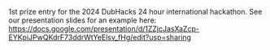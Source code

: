 1st prize entry for the 2024 DubHacks 24 hour international hackathon.
See our presentation slides for an example here: https://docs.google.com/presentation/d/1ZZjcJasXaZcp-EYKpiJPwQKdrF73ddrWtYeElsv_fHg/edit?usp=sharing
